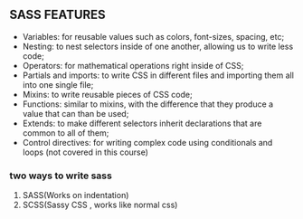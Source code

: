 ## SASS FEATURES
* Variables: for reusable values such as colors, font-sizes, spacing, etc;
* Nesting: to nest selectors inside of one another, allowing us to write less code;
* Operators: for mathematical operations right inside of CSS;
* Partials and imports: to write CSS in different files and importing them all into one single file;
* Mixins: to write reusable pieces of CSS code;
* Functions: similar to mixins, with the difference that they produce a value that can than be used;
* Extends: to make different selectors inherit declarations that are common to all of them;
* Control directives: for writing complex code using conditionals and loops (not covered in this course)

### two ways to write sass
1. SASS(Works on indentation)
2. SCSS(Sassy CSS , works like normal css)
